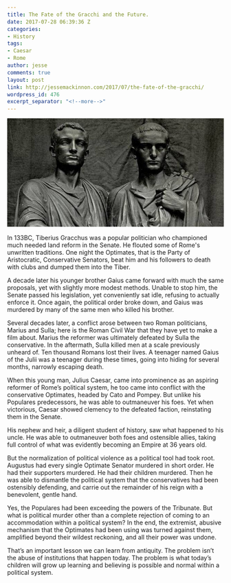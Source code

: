 ```yaml
---
title: The Fate of the Gracchi and the Future.
date: 2017-07-28 06:39:36 Z
categories:
- History
tags:
- Caesar
- Rome
author: jesse
comments: true
layout: post
link: http://jessemackinnon.com/2017/07/the-fate-of-the-gracchi/
wordpress_id: 476
excerpt_separator: "<!--more-->"
---
```


<img src="/images/2017/gracci.jpeg" alt="">

In 133BC, Tiberius Gracchus was a popular politician who championed much needed land reform in the Senate. He flouted some of Rome's unwritten traditions.<!--more--> One night the Optimates, that is the Party of Aristocratic, Conservative Senators, beat him and his followers to death with clubs and dumped them into the Tiber.

A decade later his younger brother Gaius came forward with much the same proposals, yet with slightly more modest methods. Unable to stop him, the Senate passed his legislation, yet conveniently sat idle, refusing to actually enforce it. Once again, the political order broke down, and Gaius was murdered by many of the same men who killed his brother.

Several decades later, a conflict arose between two Roman politicians, Marius and Sulla; here is the Roman Civil War that they have yet to make a film about. Marius the reformer was ultimately defeated by Sulla the conservative. In the aftermath, Sulla killed men at a scale previously unheard of. Ten thousand Romans lost their lives. A teenager named Gaius of the Julii was a teenager during these times, going into hiding for several months, narrowly escaping death.

When this young man, Julius Caesar, came into prominence as an aspiring reformer of Rome’s political system, he too came into conflict with the conservative Optimates, headed by Cato and Pompey. But unlike his Populares predecessors, he was able to outmaneuver his foes. Yet when victorious, Caesar showed clemency to the defeated faction, reinstating them in the Senate.

His nephew and heir, a diligent student of history, saw what happened to his uncle. He was able to outmaneuver both foes and ostensible allies, taking full control of what was evidently becoming an Empire at 36 years old.

But the normalization of political violence as a political tool had took root. Augustus had every single Optimate Senator murdered in short order. He had their supporters murdered. He had their children murdered. Then he was able to dismantle the political system that the conservatives had been ostensibly defending, and carrie out the remainder of his reign with a benevolent, gentle hand.

Yes, the Populares had been exceeding the powers of the Tribunate. But what is political murder other than a complete rejection of coming to an accommodation within a political system? In the end, the extremist, abusive mechanism that the Optimates had been using was turned against them, amplified beyond their wildest reckoning, and all their power was undone.

That’s an important lesson we can learn from antiquity. The problem isn’t the abuse of institutions that happen today. The problem is what today’s children will grow up learning and believing is possible and normal within a political system.
